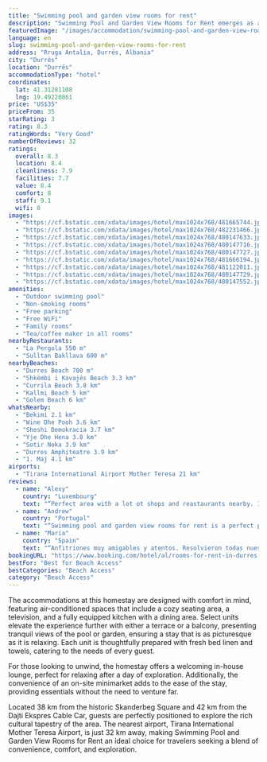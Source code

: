 ```yaml
---
title: "Swimming pool and garden view rooms for rent"
description: "Swimming Pool and Garden View Rooms for Rent emerges as a charming homestay in Durrës, boasting a recent renovation that promises a comfortable stay."
featuredImage: "/images/accommodation/swimming-pool-and-garden-view-rooms-for-rent-481665744.jpg"
language: en
slug: swimming-pool-and-garden-view-rooms-for-rent
address: "Rruga Antalia, Durrës, Albania"
city: "Durrës"
location: "Durrës"
accommodationType: "hotel"
coordinates:
  lat: 41.31281108
  lng: 19.49220861
price: "US$35"
priceFrom: 35
starRating: 3
rating: 8.3
ratingWords: "Very Good"
numberOfReviews: 32
ratings:
  overall: 8.3
  location: 8.4
  cleanliness: 7.9
  facilities: 7.7
  value: 8.4
  comfort: 8
  staff: 9.1
  wifi: 0
images:
  - "https://cf.bstatic.com/xdata/images/hotel/max1024x768/481665744.jpg?k=24411b58c54a9879798a3f284ff446d41d091c434fae9cbad5fbf464d49c0463&o=&hp=1"
  - "https://cf.bstatic.com/xdata/images/hotel/max1024x768/482231466.jpg?k=ae96886779c80c99a5014670c30ec6e3bcafed31201ffc09555f120367163ae8&o=&hp=1"
  - "https://cf.bstatic.com/xdata/images/hotel/max1024x768/480147633.jpg?k=3f4556b508d4be8cf54eaf5586016e521b6296113b901d556d2f2c9415a22f69&o=&hp=1"
  - "https://cf.bstatic.com/xdata/images/hotel/max1024x768/480147716.jpg?k=4e69a73f4f846a405043dd2af8278c688a1efacf9a72b24bd692628cd4f7d5ee&o=&hp=1"
  - "https://cf.bstatic.com/xdata/images/hotel/max1024x768/480147727.jpg?k=3f658b09285720cdbecb7e248afc212b0775e3d68784e90e258dc2eac781cb25&o=&hp=1"
  - "https://cf.bstatic.com/xdata/images/hotel/max1024x768/481666194.jpg?k=40dcf872761be9020a36340df6c6464238faf2438dce1cba7ae6eeb0d6ebceb4&o=&hp=1"
  - "https://cf.bstatic.com/xdata/images/hotel/max1024x768/481122011.jpg?k=d3f1e0bbf24b4f426aa1e9fa301a38d0797db858724a0aef6bcd31b067a8d158&o=&hp=1"
  - "https://cf.bstatic.com/xdata/images/hotel/max1024x768/480147729.jpg?k=48aa6a7750110e9309bcd75920ae884ee14ba87cbba20aff99737360feb963bc&o=&hp=1"
  - "https://cf.bstatic.com/xdata/images/hotel/max1024x768/480147552.jpg?k=1b80c728f649c08ab4ddf74f893a5bc05d1e333b3ca94fe411562843331af769&o=&hp=1"
amenities:
  - "Outdoor swimming pool"
  - "Non-smoking rooms"
  - "Free parking"
  - "Free WiFi"
  - "Family rooms"
  - "Tea/coffee maker in all rooms"
nearbyRestaurants:
  - "La Pergola 550 m"
  - "Sulltan Bakllava 600 m"
nearbyBeaches:
  - "Durres Beach 700 m"
  - "Shkëmbi i Kavajës Beach 3.3 km"
  - "Currila Beach 3.8 km"
  - "Kallmi Beach 5 km"
  - "Golem Beach 6 km"
whatsNearby:
  - "Bekimi 2.1 km"
  - "Wine Dhe Pooh 3.6 km"
  - "Sheshi Demokracia 3.7 km"
  - "Yje Dhe Hena 3.8 km"
  - "Sotir Noka 3.9 km"
  - "Durres Amphiteatre 3.9 km"
  - "1. Maj 4.1 km"
airports:
  - "Tirana International Airport Mother Teresa 21 km"
reviews:
  - name: "Alexy"
    country: "Luxembourg"
    text: "“Perfect area with a lot ot shops and reastaurants nearby. In the room the air conditition worked and the beds were very comfy. Great garden outside.”"
  - name: "Andrew"
    country: "Portugal"
    text: "“Swimming pool and garden view rooms for rent is a perfect place for enjoying your stay. Very nice people, neat and clean place. The neighbourhood is calm. The room was perfectly clean, with air condition and a private bathroom. The outdoor is a...”"
  - name: "Maria"
    country: "Spain"
    text: "“Anfitriones muy amigables y atentos. Resolvieron todas nuestras dudas y nos aconsejaron. Nos prepararon café solo llegar y hay una fuente de agua fresca disponible todo el día. Por la noche pudimos cocinar nuestra propia comida, la cocina está...”"
bookingURL: "https://www.booking.com/hotel/al/rooms-for-rent-in-durres.en-gb.html?aid=8035640"
bestFor: "Best for Beach Access"
bestCategories: "Beach Access"
category: "Beach Access"
---
```


The accommodations at this homestay are designed with comfort in mind, featuring air-conditioned spaces that include a cozy seating area, a television, and a fully equipped kitchen with a dining area. Select units elevate the experience further with either a terrace or a balcony, presenting tranquil views of the pool or garden, ensuring a stay that is as picturesque as it is relaxing. Each unit is thoughtfully prepared with fresh bed linen and towels, catering to the needs of every guest.

For those looking to unwind, the homestay offers a welcoming in-house lounge, perfect for relaxing after a day of exploration. Additionally, the convenience of an on-site minimarket adds to the ease of the stay, providing essentials without the need to venture far.

Located 38 km from the historic Skanderbeg Square and 42 km from the Dajti Ekspres Cable Car, guests are perfectly positioned to explore the rich cultural tapestry of the area. The nearest airport, Tirana International Mother Teresa Airport, is just 32 km away, making Swimming Pool and Garden View Rooms for Rent an ideal choice for travelers seeking a blend of convenience, comfort, and exploration.